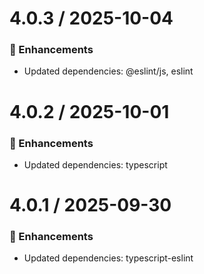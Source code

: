 # 4.0.3 / 2025-10-04

### :tada: Enhancements
- Updated dependencies: @eslint/js, eslint

# 4.0.2 / 2025-10-01

### :tada: Enhancements
- Updated dependencies: typescript

# 4.0.1 / 2025-09-30

### :tada: Enhancements
- Updated dependencies: typescript-eslint

